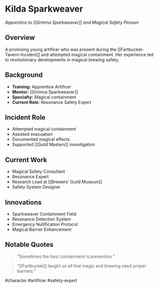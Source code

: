 # Kilda Sparkweaver
*Apprentice to [[Grimna Sparkweaver]] and Magical Safety Pioneer*

## Overview
A promising young artificer who was present during the [[Fartbucket-Tavern-Incident]] and attempted magical containment. Her experience led to revolutionary developments in magical brewing safety.

## Background
- **Training:** Apprentice Artificer
- **Mentor:** [[Grimna Sparkweaver]]
- **Specialty:** Magical containment
- **Current Role:** Resonance Safety Expert

## Incident Role
- Attempted magical containment
- Assisted evacuation
- Documented magical effects
- Supported [[Guild Masters]] investigation

## Current Work
- Magical Safety Consultant
- Resonance Expert
- Research Lead at [[Brewers' Guild Museum]]
- Safety System Designer

## Innovations
- Sparkweaver Containment Field
- Resonance Detection System
- Emergency Nullification Protocol
- Magical Barrier Enhancement

## Notable Quotes
> "Sometimes the best containment is prevention."

> "[[Fartbucket]] taught us all that magic and brewing need proper barriers."

#character #artificer #safety-expert